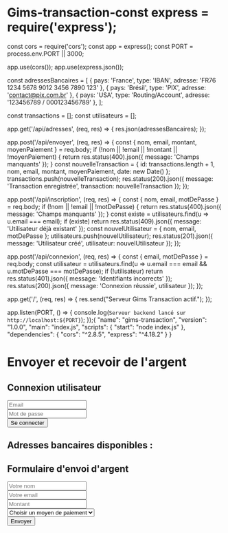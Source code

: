 # Gims-transaction-const express = require('express');
const cors = require('cors');
const app = express();
const PORT = process.env.PORT || 3000;

app.use(cors());
app.use(express.json());

const adressesBancaires = [
  { pays: 'France', type: 'IBAN', adresse: 'FR76 1234 5678 9012 3456 7890 123' },
  { pays: 'Brésil', type: 'PIX', adresse: 'contact@pix.com.br' },
  { pays: 'USA', type: 'Routing/Account', adresse: '123456789 / 000123456789' },
];

const transactions = [];
const utilisateurs = [];

app.get('/api/adresses', (req, res) => {
  res.json(adressesBancaires);
});

app.post('/api/envoyer', (req, res) => {
  const { nom, email, montant, moyenPaiement } = req.body;
  if (!nom || !email || !montant || !moyenPaiement) {
    return res.status(400).json({ message: 'Champs manquants' });
  }
  const nouvelleTransaction = {
    id: transactions.length + 1,
    nom,
    email,
    montant,
    moyenPaiement,
    date: new Date()
  };
  transactions.push(nouvelleTransaction);
  res.status(200).json({ message: 'Transaction enregistrée', transaction: nouvelleTransaction });
});

app.post('/api/inscription', (req, res) => {
  const { nom, email, motDePasse } = req.body;
  if (!nom || !email || !motDePasse) {
    return res.status(400).json({ message: 'Champs manquants' });
  }
  const existe = utilisateurs.find(u => u.email === email);
  if (existe) return res.status(409).json({ message: 'Utilisateur déjà existant' });
  const nouvelUtilisateur = { nom, email, motDePasse };
  utilisateurs.push(nouvelUtilisateur);
  res.status(201).json({ message: 'Utilisateur créé', utilisateur: nouvelUtilisateur });
});

app.post('/api/connexion', (req, res) => {
  const { email, motDePasse } = req.body;
  const utilisateur = utilisateurs.find(u => u.email === email && u.motDePasse === motDePasse);
  if (!utilisateur) return res.status(401).json({ message: 'Identifiants incorrects' });
  res.status(200).json({ message: 'Connexion réussie', utilisateur });
});

app.get('/', (req, res) => {
  res.send("Serveur Gims Transaction actif.");
});

app.listen(PORT, () => {
  console.log(`Serveur backend lancé sur http://localhost:${PORT}`);
});{
  "name": "gims-transaction",
  "version": "1.0.0",
  "main": "index.js",
  "scripts": {
    "start": "node index.js"
  },
  "dependencies": {
    "cors": "^2.8.5",
    "express": "^4.18.2"
  }
}<!DOCTYPE html>
<html lang="fr">
<head>
  <meta charset="UTF-8">
  <meta name="viewport" content="width=device-width, initial-scale=1.0">
  <title>Gims Transaction</title>
</head>
<body>
  <h1>Envoyer et recevoir de l'argent</h1>

  <h2>Connexion utilisateur</h2>
  <form id="form-connexion">
    <input type="email" id="login-email" placeholder="Email" required><br>
    <input type="password" id="login-mdp" placeholder="Mot de passe" required><br>
    <button type="submit">Se connecter</button>
  </form>
  <p id="connexion-resultat"></p>

  <h2>Adresses bancaires disponibles :</h2>
  <ul id="adresses"></ul>

  <h2>Formulaire d'envoi d'argent</h2>
  <form id="formulaire-envoi">
    <input type="text" id="nom" placeholder="Votre nom" required><br>
    <input type="email" id="email" placeholder="Votre email" required><br>
    <input type="number" id="montant" placeholder="Montant" required><br>
    <select id="moyenPaiement" required>
      <option value="">Choisir un moyen de paiement</option>
      <option value="Carte Bancaire">Carte Bancaire</option>
      <option value="PayPal">PayPal</option>
      <option value="Crypto">Crypto</option>
      <option value="Mobile Money">Mobile Money</option>
    </select><br>
    <button type="submit">Envoyer</button>
  </form>
  <p id="confirmation"></p>

  <script>
    fetch('https://gims-transaction-backend.onrender.com/api/adresses')
      .then(res => res.json())
      .then(data => {
        const ul = document.getElementById('adresses');
        data.forEach(item => {
          const li = document.createElement('li');
          li.textContent = `${item.pays} - ${item.type} : ${item.adresse}`;
          ul.appendChild(li);
        });
      });

    document.getElementById('formulaire-envoi').addEventListener('submit', async (e) => {
      e.preventDefault();
      const nom = document.getElementById('nom').value;
      const email = document.getElementById('email').value;
      const montant = document.getElementById('montant').value;
      const moyenPaiement = document.getElementById('moyenPaiement').value;

      const res = await fetch('https://gims-transaction-backend.onrender.com/api/envoyer', {
        method: 'POST',
        headers: { 'Content-Type': 'application/json' },
        body: JSON.stringify({ nom, email, montant, moyenPaiement })
      });

      const result = await res.json();
      document.getElementById('confirmation').textContent = result.message;
      e.target.reset();
    });

    document.getElementById('form-connexion').addEventListener('submit', async (e) => {
      e.preventDefault();
      const email = document.getElementById('login-email').value;
      const motDePasse = document.getElementById('login-mdp').value;

      const res = await fetch('https://gims-transaction-backend.onrender.com/api/connexion', {
        method: 'POST',
        headers: { 'Content-Type': 'application/json' },
        body: JSON.stringify({ email, motDePasse })
      });

      const result = await res.json();
      document.getElementById('connexion-resultat').textContent = result.message;
      if (res.status === 200) {
        alert('Bienvenue ' + result.utilisateur.nom);
      }
    });
  </script>
</body>
</html>
